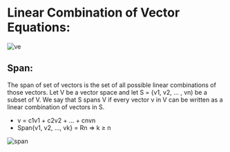# Linear Combination of Vector Equations:

![ve](https://wikimedia.org/api/rest_v1/media/math/render/svg/27012bec5c523ae61a7a760cbf383e2962ede481)

## Span:

The span of set of vectors is the set of all possible linear combinations of those vectors. Let V be a vector space and let S  =  {v1, v2, ... , vn) be a subset of V.  We say that S spans V if every vector v in V can be written as a linear combination of vectors in S.
  - v  =  c1v1 + c2v2 + ... + cnvn  
  - Span{v1, v2, ..., vk} = Rn ⇒ k ≥ n
 
 
 ![span](http://thejuniverse.org/PUBLIC/LinearAlgebra/LOLA/spans/2nonparr.png)
